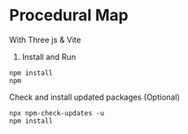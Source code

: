 # Procedural Map

With Three js & Vite


1. Install and Run

```
npm install
npm
```

Check and install updated packages (Optional)

```
npx npm-check-updates -u
npm install
```
